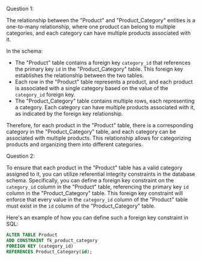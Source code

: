 Question 1:

The relationship between the "Product" and "Product_Category" entities is a one-to-many relationship, where one product can belong to multiple categories, and each category can have multiple products associated with it.

In the schema:
- The "Product" table contains a foreign key `category_id` that references the primary key `id` in the "Product_Category" table. This foreign key establishes the relationship between the two tables.
- Each row in the "Product" table represents a product, and each product is associated with a single category based on the value of the `category_id` foreign key.
- The "Product_Category" table contains multiple rows, each representing a category. Each category can have multiple products associated with it, as indicated by the foreign key relationship.

Therefore, for each product in the "Product" table, there is a corresponding category in the "Product_Category" table, and each category can be associated with multiple products. This relationship allows for categorizing products and organizing them into different categories.


Question 2:

To ensure that each product in the "Product" table has a valid category assigned to it, you can utilize referential integrity constraints in the database schema. Specifically, you can define a foreign key constraint on the `category_id` column in the "Product" table, referencing the primary key `id` column in the "Product_Category" table. This foreign key constraint will enforce that every value in the `category_id` column of the "Product" table must exist in the `id` column of the "Product_Category" table.

Here's an example of how you can define such a foreign key constraint in SQL:

```sql
ALTER TABLE Product
ADD CONSTRAINT fk_product_category
FOREIGN KEY (category_id)
REFERENCES Product_Category(id);

